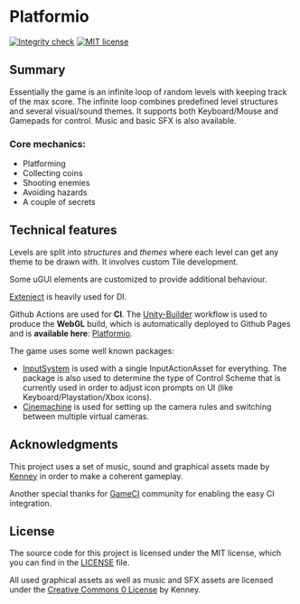 # Platformio

[![Integrity check](https://github.com/Javernaut/Platformio/actions/workflows/main.yml/badge.svg?branch=main)](https://github.com/Javernaut/Platformio/actions/workflows/main.yml)
[![MIT license](http://img.shields.io/badge/license-MIT-blue.svg)](https://github.com/Javernaut/Platformio/blob/main/LICENSE)

## Summary

Essentially the game is an infinite loop of random levels with keeping track of the max score. 
The infinite loop combines predefined level structures and several visual/sound themes. 
It supports both Keyboard/Mouse and Gamepads for control. 
Music and basic SFX is also available.

### Core mechanics:

- Platforming
- Collecting coins
- Shooting enemies
- Avoiding hazards
- A couple of secrets

## Technical features

Levels are split into _structures_ and _themes_ where each level can get any theme to be drawn with. 
It involves custom Tile development.

Some uGUI elements are customized to provide additional behaviour.  

[Extenject](https://github.com/Mathijs-Bakker/Extenject) is heavily used for DI.

Github Actions are used for **CI**. 
The [Unity-Builder](https://github.com/marketplace/actions/unity-builder) workflow is used to produce the **WebGL** build, 
which is automatically deployed to Github Pages and is **available here**: [Platformio](https://javernaut.github.io/Platformio/).

The game uses some well known packages:
 - [InputSystem](https://docs.unity3d.com/Packages/com.unity.inputsystem@1.7/manual/index.html) is used with a single InputActionAsset for everything. 
The package is also used to determine the type of Control Scheme that is currently used in order to adjust icon prompts on UI (like Keyboard/Playstation/Xbox icons).
 - [Cinemachine](https://docs.unity3d.com/Packages/com.unity.cinemachine@3.0/manual/index.html) is used for setting up the camera rules and switching between multiple virtual cameras.

## Acknowledgments
This project uses a set of music, sound and graphical assets made by [Kenney](https://kenney.nl/) in order to make a coherent gameplay.

Another special thanks for [GameCI](https://game.ci/) community for enabling the easy CI integration.

## License
The source code for this project is licensed under the MIT license, which you can find in the [LICENSE](https://github.com/Javernaut/Platformio/blob/main/LICENSE) file.

All used graphical assets as well as music and SFX assets are licensed under the [Creative Commons 0 License](https://creativecommons.org/public-domain/cc0/) by Kenney.